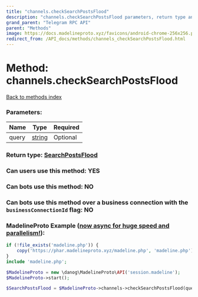 ```yaml
---
title: "channels.checkSearchPostsFlood"
description: "channels.checkSearchPostsFlood parameters, return type and example"
grand_parent: "Telegram RPC API"
parent: "Methods"
image: https://docs.madelineproto.xyz/favicons/android-chrome-256x256.png
redirect_from: /API_docs/methods/channels_checkSearchPostsFlood.html
---
```

# Method: channels.checkSearchPostsFlood
[Back to methods index](index.html)



### Parameters:

| Name     |    Type       | Required |
|----------|---------------|----------|
|query|[string](/API_docs/types/string.html) | Optional|


### Return type: [SearchPostsFlood](/API_docs/types/SearchPostsFlood.html)

### Can users use this method: **YES**


### Can bots use this method: **NO**


### Can bots use this method over a business connection with the `businessConnectionId` flag: **NO**


### MadelineProto Example ([now async for huge speed and parallelism!](https://docs.madelineproto.xyz/docs/ASYNC.html)):


```php
if (!file_exists('madeline.php')) {
    copy('https://phar.madelineproto.xyz/madeline.php', 'madeline.php');
}
include 'madeline.php';

$MadelineProto = new \danog\MadelineProto\API('session.madeline');
$MadelineProto->start();

$SearchPostsFlood = $MadelineProto->channels->checkSearchPostsFlood(query: 'string', );
```

